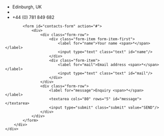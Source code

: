 <div class="slide-parent">
	<a name="contact" class="anchor"><br/></a>
    <div class="slide contact">
        <div class="slide-inner">
            <ul>
                <li class="city">Edinburgh, UK</li>
                <li class="email"><a href="" class="sellerscout-email"></a></li>
                <li class="phone">+44 (0) 781 849 682</li>
            </ul>
            
            <form id="contacts-form" action="#"> 
				<div> 
					<div class="form-row"> 
						<div class="form-item form-item-first"> 
							<label for="name">Your name <span>*</span></label> 
							<input type="text" class="text" id="name"/> 
						</div> 
						<div class="form-item"> 
							<label for="mail">Email address <span>*</span></label> 
							<input type="text" class="text" id="mail"/> 
						</div> 
					</div> 
					<div class="form-row"> 
						<label for="message">Enquiry <span>*</span></label> 
						<textarea cols="80" rows="5" id="message"></textarea> 
						<input type="submit" class="submit" value="SEND"/> 
					</div>
				</div> 
			</form>
        </div>
    </div>
</div>
